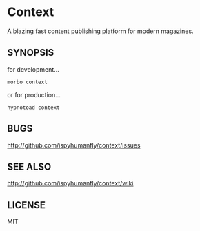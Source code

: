 
# Context

A blazing fast content publishing platform for modern magazines.

## SYNOPSIS

for development...

    morbo context

or for production...

    hypnotoad context
## BUGS

http://github.com/ispyhumanfly/context/issues

## SEE ALSO

http://github.com/ispyhumanfly/context/wiki

## LICENSE

MIT
